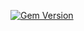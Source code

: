[![Gem Version](https://badge.fury.io/rb/ember-auth-module-epf-rails.png)](http://badge.fury.io/rb/ember-auth-module-epf-rails)

